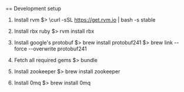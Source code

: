 == Development setup
  1.  Install rvm
      $> \curl -sSL https://get.rvm.io | bash -s stable

  2.  Install rbx ruby
      $> rvm install rbx

  3.  Install google's protobuf
      $> brew install protobuf241
      $> brew link --force --overwrite protobuf241

  4.  Fetch all required gems
      $> bundle

  5.  Install zookeeper
      $> brew install zookeeper

  6.  Install 0mq
      $> brew install 0mq